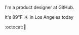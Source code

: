 I'm a product designer at GitHub.

It's 89&#8457; &#9728; in Los Angeles today

:octocat::rice_cracker: